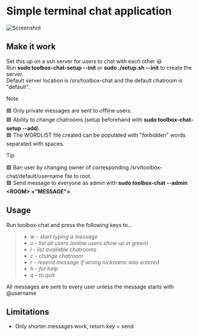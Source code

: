 # Simple terminal chat application
![Screenshot](https://github.com/william-andersson/chat/blob/main/Screenshot2.png)

## Make it work

Set this up on a ssh server for users to chat with each other :smiley:<br>
Run **sudo toolbox-chat-setup --init** or **sudo ./setup.sh --init** to create the server.<br>
Default server location is /srv/toolbox-chat and the default chatroom is "default".<br>


> [!NOTE]
> :blue_square: Only private messages are sent to offline users.<br>
> :blue_square: Ability to change chatrooms (setup beforehand with **sudo toolbox-chat-setup --add**).<br>
> :blue_square: The WORDLIST file created can be populated with "forbidden" words separated with spaces.<br>

>[!TIP]
> :green_square: Ban user by changing owner of corresponding /srv/toolbox-chat/default/username file to root.<br>
> :green_square: Send message to everyone as admin with **sudo toolbox-chat --admin \<ROOM\> \<"MESSAGE"\>**.<br>

## Usage
Run toolbox-chat and press the following keys to...

> * *w - start typing a message*
> * *u - list all users (online users show up in green)*
> * *l - list available chatrooms*
> * *c - change chatroom*
> * *r - resend message if wrong nickname was entered*
> * *h - for help*
> * *q - to quit*

All messages are sent to every user unless the message starts with @username<br>

## Limitations

- Only shorter messages work, return key = send
